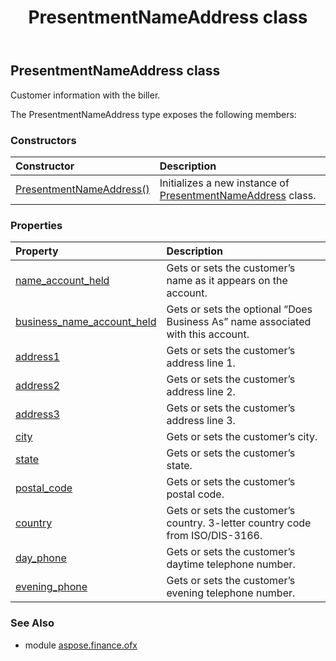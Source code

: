 ﻿---
title: PresentmentNameAddress class
second_title: Aspose.Finance for Python via .NET API References
description: 
type: docs
weight: 800
url: /python-net/aspose.finance.ofx/presentmentnameaddress/
is_root: false
---

## PresentmentNameAddress class

Customer information with the biller.



The PresentmentNameAddress type exposes the following members:

### Constructors
| Constructor | Description |
| :- | :- |
| [PresentmentNameAddress()](/finance/python-net/aspose.finance.ofx/presentmentnameaddress/__init__/#) | Initializes a new instance of [PresentmentNameAddress](/finance/python-net/aspose.finance.ofx/presentmentnameaddress) class. |


### Properties
| Property | Description |
| :- | :- |
| [name_account_held](/finance/python-net/aspose.finance.ofx/presentmentnameaddress/name_account_held) | Gets or sets the customer’s name as it appears on the account. |
| [business_name_account_held](/finance/python-net/aspose.finance.ofx/presentmentnameaddress/business_name_account_held) | Gets or sets the optional “Does Business As” name associated with this account. |
| [address1](/finance/python-net/aspose.finance.ofx/presentmentnameaddress/address1) | Gets or sets the customer’s address line 1. |
| [address2](/finance/python-net/aspose.finance.ofx/presentmentnameaddress/address2) | Gets or sets the customer’s address line 2. |
| [address3](/finance/python-net/aspose.finance.ofx/presentmentnameaddress/address3) | Gets or sets the customer’s address line 3. |
| [city](/finance/python-net/aspose.finance.ofx/presentmentnameaddress/city) | Gets or sets the customer’s city. |
| [state](/finance/python-net/aspose.finance.ofx/presentmentnameaddress/state) | Gets or sets the customer’s state. |
| [postal_code](/finance/python-net/aspose.finance.ofx/presentmentnameaddress/postal_code) | Gets or sets the customer’s postal code. |
| [country](/finance/python-net/aspose.finance.ofx/presentmentnameaddress/country) | Gets or sets the customer’s country. 3-letter country code from ISO/DIS-3166. |
| [day_phone](/finance/python-net/aspose.finance.ofx/presentmentnameaddress/day_phone) | Gets or sets the customer’s daytime telephone number. |
| [evening_phone](/finance/python-net/aspose.finance.ofx/presentmentnameaddress/evening_phone) | Gets or sets the customer’s evening telephone number. |


### See Also

* module [aspose.finance.ofx](../)
